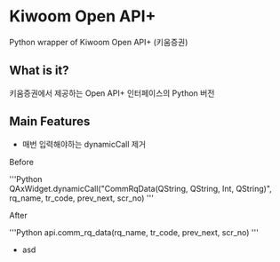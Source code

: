 # Kiwoom Open API+
Python wrapper of Kiwoom Open API+ (키움증권)

## What is it?

키움증권에서 제공하는 Open API+ 인터페이스의 Python 버전

## Main Features

- 매번 입력해야하는 dynamicCall 제거

Before

'''Python	
QAxWidget.dynamicCall("CommRqData(QString, QString, Int, QString)", rq_name, tr_code, prev_next, scr_no)
'''

After

'''Python
api.comm_rq_data(rq_name, tr_code, prev_next, scr_no)
'''

- asd

